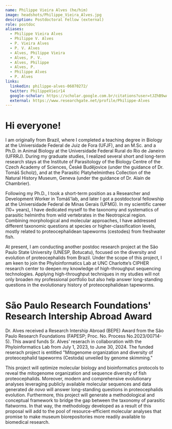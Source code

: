 ```yaml
---
name: Philippe Vieira Alves (he/him)
image: headshots/Philippe_Vieira_Alves.jpg
description: Postdoctoral Fellow (external)
role: postdoc
aliases:
  - Philippe Vieira Alves
  - Philippe V. Alves
  - P. Vieira Alves
  - P. V. Alves
  - Alves, Philippe Vieira
  - Alves, P. V.
  - Alves, Philippe
  - Alves, P.
  - Philippe Alves
  - P. Alves
links:
  linkedin: philippe-alves-06070272/
  twitter: PhilippeVieir14
  google-scholar: https://scholar.google.com.br/citations?user=tJZhB9wAAAAJ&hl=pt-BR
  external: https://www.researchgate.net/profile/Philippe-Alves
---
```


# Hi everyone!

I am originally from Brazil, where I completed a teaching degree in Biology at the Universidade Federal de Juiz de Fora (UFJF), and an M.Sc. and a Ph.D. in Animal Biology at the Universidade Federal Rural do Rio de Janeiro (UFRRJ). During my graduate studies, I realized several short and long-term research stays at the Institute of Parasitology of the Biology Centre of the Czech Academy of Sciences, České Budějovice (under the guidance of Dr. Tomáš Scholz), and at the Parasitic Platyhelminthes Collection of the Natural History Museum, Geneva (under the guidance of Dr. Alain de Chambrier).

Following my Ph.D., I took a short-term position as a Researcher and Development Worker in Tomáš'lab, and later I got a postdoctoral fellowship at the Universidade Federal de Minas Gerais (UFMG). In my scientific career (10+ years), I have dedicated myself to the taxonomy and systematics of parasitic helminths from wild vertebrates in the Neotropical region. Combining morphological and molecular approaches, I have addressed different taxonomic questions at species or higher-classification levels, mostly related to proteocephalidean tapeworms (cestodes) from freshwater fish.

At present, I am conducting another postdoc research project at the São Paulo State University (UNESP, Botucatu), focused on the diversity and evolution of proteocephalids from Brazil. Under the scope of this project, I am keen to join the Phyloinformatics Lab at UNC Charlotte’s CIPHER research center to deepen my knowledge of high-throughput sequencing technologies. Applying high-throughput techniques in my studies will not only broaden my professional portfolio but also help answer long-standing questions in the evolutionary history of proteocephalidean tapeworms.

# São Paulo Research Foundations' Research Intership Abroad Award

Dr. Alves received a Research Intership Abroad (BEPE) Award from the São Paulo Research Foundations (FAPESP; Proc. No. Process No.2023/00714-5). This award funds Sr. Alves' reserach in collaboration with the Phyloinformatics Lab from July 1, 2023, to June 30, 2024. The funded reserach project is entitled "Mitogenome organization and diversity of proteocephalid tapeworms (Cestoda) unveiled by genome skimming."

This project will optimize molecular biology and bioinformatics protocols to reveal the mitogenome organization and sequence diversity of fish proteocephalids. Moreover, modern and comprehensive evolutionary analyses leveraging publicly available molecular sequences and data generated _de novo_ will answer long-standing questions in proteocephalids evolution. Furthermore, this project will generate a methodological and conceptual framework to bridge the gap between the taxonomy of parasitic flatworms. In that way, the methodology developed as a result of this proposal will add to the pool of resource-efficient molecular analyses that promise to make museum biorepositories more readily available to biomedical research.
